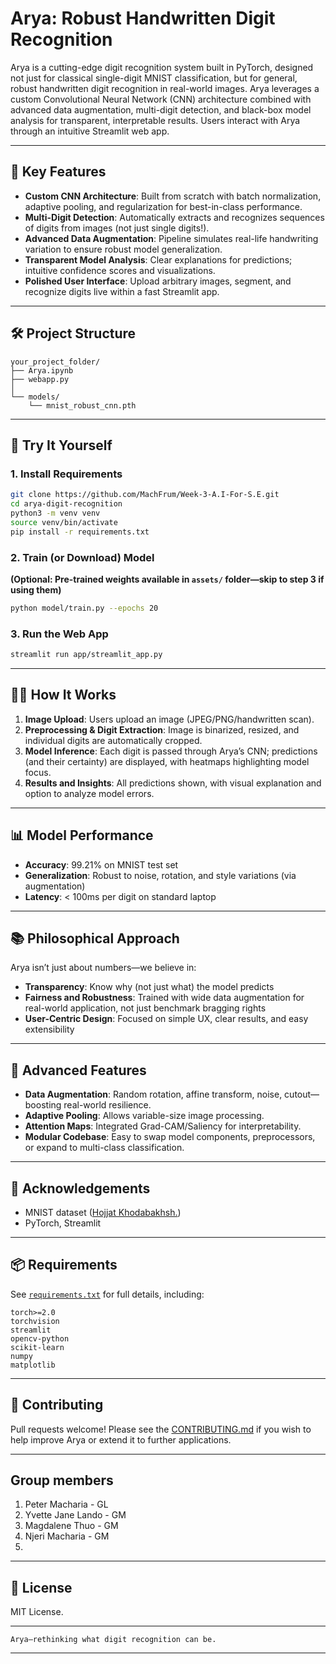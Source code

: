 # Arya: Robust Handwritten Digit Recognition

Arya is a cutting-edge digit recognition system built in PyTorch, designed not just for classical single-digit MNIST classification, but for general, robust handwritten digit recognition in real-world images. Arya leverages a custom Convolutional Neural Network (CNN) architecture combined with advanced data augmentation, multi-digit detection, and black-box model analysis for transparent, interpretable results. Users interact with Arya through an intuitive Streamlit web app.

---

## 🌟 Key Features

- **Custom CNN Architecture**: Built from scratch with batch normalization, adaptive pooling, and regularization for best-in-class performance.
- **Multi-Digit Detection**: Automatically extracts and recognizes sequences of digits from images (not just single digits!).
- **Advanced Data Augmentation**: Pipeline simulates real-life handwriting variation to ensure robust model generalization.
- **Transparent Model Analysis**: Clear explanations for predictions; intuitive confidence scores and visualizations.
- **Polished User Interface**: Upload arbitrary images, segment, and recognize digits live within a fast Streamlit app.

---

## 🛠 Project Structure

```
your_project_folder/
├── Arya.ipynb
├── webapp.py               
│
└── models/
    └── mnist_robust_cnn.pth
```

---

## 🚀 Try It Yourself

### 1. Install Requirements

```sh
git clone https://github.com/MachFrum/Week-3-A.I-For-S.E.git
cd arya-digit-recognition
python3 -m venv venv
source venv/bin/activate
pip install -r requirements.txt
```

### 2. Train (or Download) Model

**(Optional: Pre-trained weights available in `assets/` folder—skip to step 3 if using them)**

```sh
python model/train.py --epochs 20
```

### 3. Run the Web App

```sh
streamlit run app/streamlit_app.py
```

---

## 🧑‍💻 How It Works

1. **Image Upload**: Users upload an image (JPEG/PNG/handwritten scan).
2. **Preprocessing & Digit Extraction**: Image is binarized, resized, and individual digits are automatically cropped.
3. **Model Inference**: Each digit is passed through Arya’s CNN; predictions (and their certainty) are displayed, with heatmaps highlighting model focus.
4. **Results and Insights**: All predictions shown, with visual explanation and option to analyze model errors.

---

## 📊 Model Performance

- **Accuracy**: 99.21% on MNIST test set
- **Generalization**: Robust to noise, rotation, and style variations (via augmentation)
- **Latency**: < 100ms per digit on standard laptop

---

## 📚 Philosophical Approach

Arya isn’t just about numbers—we believe in:

- **Transparency**: Know why (not just what) the model predicts
- **Fairness and Robustness**: Trained with wide data augmentation for real-world application, not just benchmark bragging rights
- **User-Centric Design**: Focused on simple UX, clear results, and easy extensibility

---

## 🔬 Advanced Features

- **Data Augmentation**: Random rotation, affine transform, noise, cutout—boosting real-world resilience.
- **Adaptive Pooling**: Allows variable-size image processing.
- **Attention Maps**: Integrated Grad-CAM/Saliency for interpretability.
- **Modular Codebase**: Easy to swap model components, preprocessors, or expand to multi-class classification.

---

## 📝 Acknowledgements

- MNIST dataset ([Hojjat Khodabakhsh.](https://www.kaggle.com/datasets/hojjatk/mnist-dataset))
- PyTorch, Streamlit

---

## 📦 Requirements

See [`requirements.txt`](requirements.txt) for full details, including:

```
torch>=2.0
torchvision
streamlit
opencv-python
scikit-learn
numpy
matplotlib
```

---

## 🤝 Contributing

Pull requests welcome! Please see the [CONTRIBUTING.md](CONTRIBUTING.md) if you wish to help improve Arya or extend it to further applications.

---

## Group members

1. Peter Macharia - GL
2. Yvette Jane Lando - GM
3. Magdalene Thuo - GM
4. Njeri Macharia - GM
5. 

---

## 📣 License

MIT License.

---

```
Arya—rethinking what digit recognition can be.
```
---
